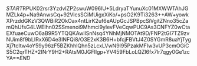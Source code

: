 $START$RPUK02rsr3YzdvIZP2swuW096lU+5LdryaTYunuXc01MXWWTAhJGMZLk4p+Na9AnwsCq+92VlcsSCiMUigxXiKo/+psO2K9Ti3263++AW+yowkXPrzddGKzV3QWBiR2OkOax4ntLirK2uf6eAUpGcJSPBpcSiVgitZNno35cZamQhUfsG4LWEIhn02SSmenoi9Mhmci9ylevFVeCqwPUC9As3CNFYZ0wCtaEXfuaeCuwO6aB9R5YTQQKAwIlSnNsq4YNhMjNMOTAt9D/FNP2tGI7TZ9zvNUim8f9bLIRxX6D4e3INFQi8/O3E2xK3B6H+bfcjFBVtJ4Z0SYGmR8uaYjTygXj7tcItw4oY59y96zF5BZKhhIQhn5zLcxLVwN9I95PzakMFIw3vUP3cmOGiCS5C2qrTHZ+2INrY9H2+RAtsM0JGFIlgp+YV459FbLoLQZl6fx7lr7qgy0Ge1zcYA==$END$